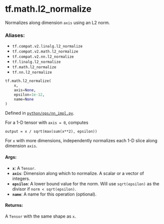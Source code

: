 <div itemscope itemtype="http://developers.google.com/ReferenceObject">
<meta itemprop="name" content="tf.math.l2_normalize" />
<meta itemprop="path" content="Stable" />
</div>

# tf.math.l2_normalize

Normalizes along dimension `axis` using an L2 norm.

### Aliases:

* `tf.compat.v2.linalg.l2_normalize`
* `tf.compat.v2.math.l2_normalize`
* `tf.compat.v2.nn.l2_normalize`
* `tf.linalg.l2_normalize`
* `tf.math.l2_normalize`
* `tf.nn.l2_normalize`

``` python
tf.math.l2_normalize(
    x,
    axis=None,
    epsilon=1e-12,
    name=None
)
```



Defined in [`python/ops/nn_impl.py`](/code/stable/tensorflow/python/ops/nn_impl.py).

<!-- Placeholder for "Used in" -->

For a 1-D tensor with `axis = 0`, computes

    output = x / sqrt(max(sum(x**2), epsilon))

For `x` with more dimensions, independently normalizes each 1-D slice along
dimension `axis`.

#### Args:


* <b>`x`</b>: A `Tensor`.
* <b>`axis`</b>: Dimension along which to normalize.  A scalar or a vector of
  integers.
* <b>`epsilon`</b>: A lower bound value for the norm. Will use `sqrt(epsilon)` as the
  divisor if `norm < sqrt(epsilon)`.
* <b>`name`</b>: A name for this operation (optional).


#### Returns:

A `Tensor` with the same shape as `x`.
